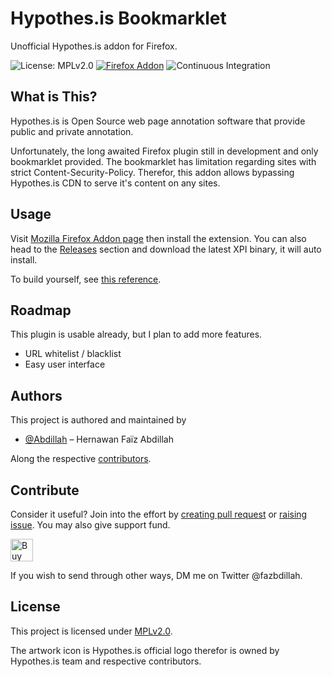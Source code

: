 # Hypothes.is Bookmarklet
Unofficial Hypothes.is addon for Firefox.

![License: MPLv2.0](https://img.shields.io/badge/License-MPLv2.0-blue)
[![Firefox Addon](https://img.shields.io/amo/v/hypothes-is-bookmarklet)](https://addons.mozilla.org/en-US/firefox/addon/hypothes-is-bookmarklet/)
![Continuous Integration](https://github.com/Abdillah/hypothesis-firefox/workflows/Continuous%20Integration/badge.svg)

## What is This?
Hypothes.is is Open Source web page annotation software that provide public and private annotation.

Unfortunately, the long awaited Firefox plugin still in development and only bookmarklet provided. The bookmarklet has limitation regarding sites with strict Content-Security-Policy. Therefor, this addon allows bypassing Hypothes.is CDN to serve it's content on any sites.

## Usage
Visit [Mozilla Firefox Addon page](https://addons.mozilla.org/en-US/firefox/addon/hypothes-is-bookmarklet/) then install the extension.
You can also head to the [Releases](https://github.com/Abdillah/hypothesis-firefox/releases) section and download the latest XPI binary, it will auto install.

To build yourself, see [this reference](https://extensionworkshop.com/documentation/develop/getting-started-with-web-ext/).

## Roadmap
This plugin is usable already, but I plan to add more features.

- URL whitelist / blacklist
- Easy user interface

## Authors
This project is authored and maintained by

- [@Abdillah](https://github.com/Abdillah) – Hernawan Faïz Abdillah

Along the respective [contributors](https://github.com/Abdillah/hypothesis-firefox/graph/contributors).

## Contribute
Consider it useful? Join into the effort by [creating pull request](https://github.com/Abdillah/hypothesis-firefox/compare) or [raising issue](https://github.com/Abdillah/hypothesis-firefox/issues/new). You may also give support fund.

<a href="https://ko-fi.com/O4O41RQ9G" target="\_blank"><img height="36" style="border:0px;height:36px;" src="https://cdn.ko-fi.com/cdn/kofi2.png?v=2" border="0" alt="Buy Me a Coffee at ko-fi.com" /></a>

If you wish to send through other ways, DM me on Twitter @fazbdillah.

## License
This project is licensed under [MPLv2.0](./LICENSE).

The artwork icon is Hypothes.is official logo therefor is owned by Hypothes.is team and respective contributors.
